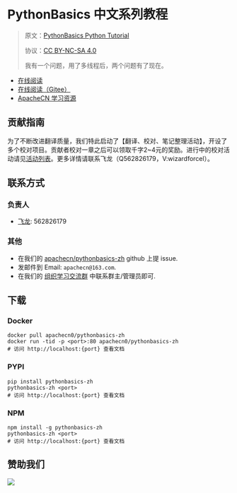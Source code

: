 # PythonBasics 中文系列教程

> 原文：[PythonBasics Python Tutorial](https://pythonbasics.org/)
> 
> 协议：[CC BY-NC-SA 4.0](http://creativecommons.org/licenses/by-nc-sa/4.0/)
> 
> 我有一个问题，用了多线程后，两个问题有了现在。

* [在线阅读](http://pybs.apachecn.org/)
* [在线阅读（Gitee）](https://apachecn.gitee.io/pythonbasics-zh/)
* [ApacheCN 学习资源](http://docs.apachecn.org/)

## 贡献指南

为了不断改进翻译质量，我们特此启动了【翻译、校对、笔记整理活动】，开设了多个校对项目。贡献者校对一章之后可以领取千字2\~4元的奖励。进行中的校对活动请见[活动列表](https://home.apachecn.org/#/docs/activity/docs-activity)。更多详情请联系飞龙（Q562826179，V:wizardforcel）。

## 联系方式

### 负责人

* [飞龙](https://github.com/wizardforcel): 562826179

### 其他

*   在我们的 [apachecn/pythonbasics-zh](https://github.com/apachecn/pythonbasics-zh) github 上提 issue.
*   发邮件到 Email: `apachecn@163.com`.
*   在我们的 [组织学习交流群](http://www.apachecn.org/organization/348.html) 中联系群主/管理员即可.

## 下载

### Docker

```
docker pull apachecn0/pythonbasics-zh
docker run -tid -p <port>:80 apachecn0/pythonbasics-zh
# 访问 http://localhost:{port} 查看文档
```

### PYPI

```
pip install pythonbasics-zh
pythonbasics-zh <port>
# 访问 http://localhost:{port} 查看文档
```

### NPM

```
npm install -g pythonbasics-zh
pythonbasics-zh <port>
# 访问 http://localhost:{port} 查看文档
```

## 赞助我们

![](http://data.apachecn.org/img/about/donate.jpg)
